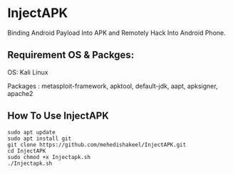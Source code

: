 # InjectAPK
Binding Android Payload Into APK and Remotely Hack Into Android Phone.

## Requirement OS & Packges:

OS: Kali Linux

Packages : metasploit-framework, apktool, default-jdk, aapt, apksigner, apache2

## How To Use InjectAPK
```
sudo apt update
sudo apt install git
git clone https://github.com/mehedishakeel/InjectAPK.git
cd InjectAPK
sudo chmod +x Injectapk.sh
./Injectapk.sh
```





